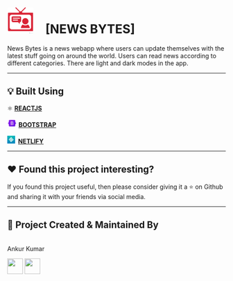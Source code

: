 #  <img src = "public/favicon-96x96.png" width="60" height = "60"/>&emsp;[NEWS BYTES]


News Bytes is a news webapp where users can update themselves with the latest stuff going on around the world. Users can read news according to different categories. There are light and dark modes in the app.




---

## :bulb: Built Using

⚛️ [**REACTJS**](https://reactjs.org/)<br><br>
![xyz](/public/bootstrap.jpg)&nbsp;[**BOOTSTRAP**](https://getbootstrap.com/)<br><br>
![xyz](/public/netlify.jpg)&ensp;[**NETLIFY**](https://www.netlify.com/)<br>

---


## :heart: Found this project interesting?

If you found this project useful, then please consider giving it a :star: on Github and sharing it with your friends via social media.

---

## :man: Project Created & Maintained By

<img src = "https://avatars.githubusercontent.com/u/61647822?v=4"  height="120" alt=""> <br>Ankur Kumar
<p>
<a href = "https://github.com/ankursharma6084"><img src = "http://www.iconninja.com/files/241/825/211/round-collaboration-social-github-code-circle-network-icon.svg" width="36" height = "36"/></a>
<a href = "https://www.linkedin.com/in/ankur-kumar-5a246a1b1/">
<img src = "http://www.iconninja.com/files/863/607/751/network-linkedin-social-connection-circular-circle-media-icon.svg" width="36" height="36"/>
</a>
</p>

